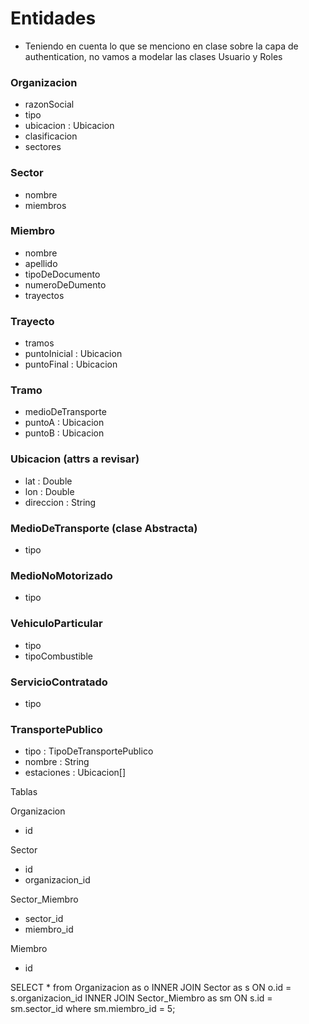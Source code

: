 # Entidades

* Teniendo en cuenta lo que se menciono en clase sobre la capa de authentication, no vamos a modelar las clases Usuario y Roles 

### Organizacion
- razonSocial
- tipo
- ubicacion : Ubicacion
- clasificacion
- sectores

### Sector
- nombre
- miembros

### Miembro
- nombre
- apellido
- tipoDeDocumento
- numeroDeDumento
- trayectos

### Trayecto
- tramos
- puntoInicial : Ubicacion
- puntoFinal : Ubicacion

### Tramo
- medioDeTransporte
- puntoA : Ubicacion
- puntoB : Ubicacion

### Ubicacion (attrs a revisar)
- lat : Double
- lon : Double
- direccion : String 

### MedioDeTransporte (clase Abstracta)
- tipo

### MedioNoMotorizado
- tipo

### VehiculoParticular
- tipo
- tipoCombustible

### ServicioContratado
- tipo

### TransportePublico
- tipo : TipoDeTransportePublico
- nombre : String
- estaciones : Ubicacion[]


Tablas

Organizacion
- id

Sector
- id
- organizacion_id

Sector_Miembro
- sector_id
- miembro_id

Miembro
- id

SELECT * from Organizacion as o
INNER JOIN Sector as s ON o.id = s.organizacion_id
INNER JOIN Sector_Miembro as sm ON s.id = sm.sector_id
where sm.miembro_id = 5;  